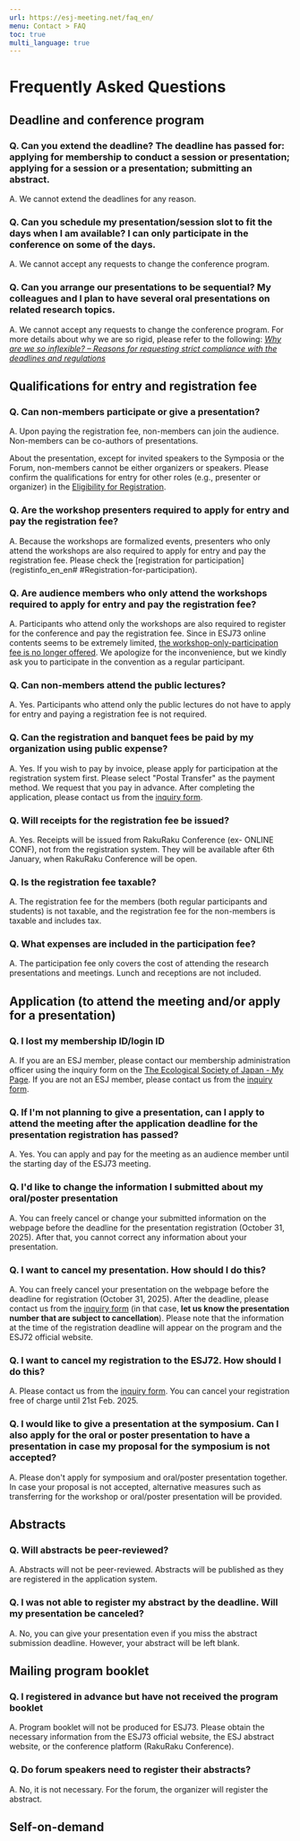 ```yaml
---
url: https://esj-meeting.net/faq_en/
menu: Contact > FAQ
toc: true
multi_language: true
---
```


# Frequently Asked Questions

## Deadline and conference program

### Q. Can you extend the deadline? The deadline has passed for: applying for membership to conduct a session or presentation; applying for a session or a presentation; submitting an abstract.

A. We cannot extend the deadlines for any reason.

### Q. Can you schedule my presentation/session slot to fit the days when I am available? I can only participate in the conference on some of the days.

A. We cannot accept any requests to change the conference program.

### Q. Can you arrange our presentations to be sequential? My colleagues and I plan to have several oral presentations on related research topics.

A. We cannot accept any requests to change the conference program. For more details about why we are so rigid, please refer to the following: *[Why are we so inflexible? – Reasons for requesting strict compliance with the deadlines and regulations](https://esj.ne.jp/meeting/info/why_so_inflexible_e.html)*

## Qualifications for entry and registration fee

### Q. Can non-members participate or give a presentation?

A. Upon paying the registration fee, non-members can join the audience. Non-members can be co-authors of presentations. 

About the presentation, except for invited speakers to the Symposia or the Forum, non-members cannot be either organizers or speakers. Please confirm the qualifications for entry for other roles (e.g., presenter or organizer) in the [Eligibility for Registration](/registinfo_en#presentation-eligibility-by-membership-type).

### Q. Are the workshop presenters required to apply for entry and pay the registration fee?

A. Because the workshops are formalized events, presenters who only attend the workshops are also required to apply for entry and pay the registration fee. Please check the [registration for participation](registinfo_en_en#
#Registration-for-participation).

### Q. Are audience members who only attend the workshops required to apply for entry and pay the registration fee?

A. Participants who attend only the workshops are also required to register for the conference and pay the registration fee. Since in ESJ73 online contents seems to be extremely limited, [the workshop-only-participation fee is no longer offered](/registinfo_en#abolition-of-quota-for-participation-in-workshops-only). We apologize for the inconvenience, but we kindly ask you to participate in the convention as a regular participant.

### Q. Can non-members attend the public lectures?

A. Yes. Participants who attend only the public lectures do not have to apply for entry and paying a registration fee is not required.

### Q. Can the registration and banquet fees be paid by my organization using public expense?

A. Yes. If you wish to pay by invoice, please apply for participation at the registration system first. Please select "Postal Transfer" as the payment method. We request that you pay in advance. After completing the application, please contact us from the [inquiry form](contact_en).

### Q. Will receipts for the registration fee be issued?

A. Yes. Receipts will be issued from RakuRaku Conference (ex- ONLINE CONF), not from the registration system. They will be available after 6th January, when RakuRaku Conference will be open.

### Q. Is the registration fee taxable?

A. The registration fee for the members (both regular participants and students) is not taxable, and the registration fee for the non-members is taxable and includes tax.

### Q. What expenses are included in the participation fee?

A. The participation fee only covers the cost of attending the research presentations and meetings. Lunch and receptions are not included.

## Application (to attend the meeting and/or apply for a presentation)

### Q. I lost my membership ID/login ID

A. If you are an ESJ member, please contact our membership administration officer using the inquiry form on the [The Ecological Society of Japan - My Page](https://bunken.org/esj/mypage/login/login). If you are not an ESJ member, please contact us from the [inquiry form](contact_en).

### Q. If I'm not planning to give a presentation, can I apply to attend the meeting after the application deadline for the presentation registration has passed?

A. Yes. You can apply and pay for the meeting as an audience member until the starting day of the ESJ73 meeting.

### Q. I'd like to change the information I submitted about my oral/poster presentation

A. You can freely cancel or change your submitted information on the webpage before the deadline for the presentation registration (October 31, 2025). After that, you cannot correct any information about your presentation.

### Q. I want to cancel my presentation. How should I do this?

A. You can freely cancel your presentation on the webpage before the deadline for registration (October 31, 2025). After the deadline, please contact us from the [inquiry form](contact_en) (in that case, **let us know the presentation number that are subject to cancellation**). Please note that the information at the time of the registration deadline will appear on the program and the ESJ72 official website.

### Q. I want to cancel my registration to the ESJ72. How should I do this?

A. Please contact us from the [inquiry form](contact_en). You can cancel your registration free of charge until 21st Feb. 2025.

### Q. I would like to give a presentation at the symposium. Can I also apply for the oral or poster presentation to have a presentation in case my proposal for the symposium is not accepted?

A. Please don't apply for symposium and oral/poster presentation together. In case your proposal is not accepted, alternative measures such as transferring for the workshop or oral/poster presentation will be provided.

## Abstracts

### Q. Will abstracts be peer-reviewed?

A. Abstracts will not be peer-reviewed. Abstracts will be published as they are registered in the application system.

### Q. I was not able to register my abstract by the deadline. Will my presentation be canceled?

A. No, you can give your presentation even if you miss the abstract submission deadline. However, your abstract will be left blank.

## Mailing program booklet

### Q. I registered in advance but have not received the program booklet

A. Program booklet will not be produced for ESJ73. Please obtain the necessary information from the ESJ73 official website, the ESJ abstract website, or the conference platform (RakuRaku Conference).

### Q. Do forum speakers need to register their abstracts?

A. No, it is not necessary. For the forum, the organizer will register the abstract.

## Self-on-demand
